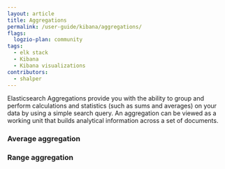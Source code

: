 ```yaml
---
layout: article
title: Aggregations
permalink: /user-guide/kibana/aggregations/
flags:
  logzio-plan: community
tags:
  - elk stack
  - Kibana
  - Kibana visualizations
contributors:
  - shalper
---
```


Elasticsearch Aggregations provide you with the ability to group and perform calculations and statistics (such as sums and averages) on your data by using a simple search query. An aggregation can be viewed as a working unit that builds analytical information across a set of documents.


### Average aggregation


### Range aggregation

